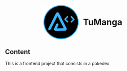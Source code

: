 <h1 style="display:flex;width=100%;justify-content:center;align-items:center;gap: 15px"><img src="BrandT2.png" alt="arnaizDev brand" style="width:120px" /> TuManga</h1>

## Content

This is a frontend project that consists in a pokedex